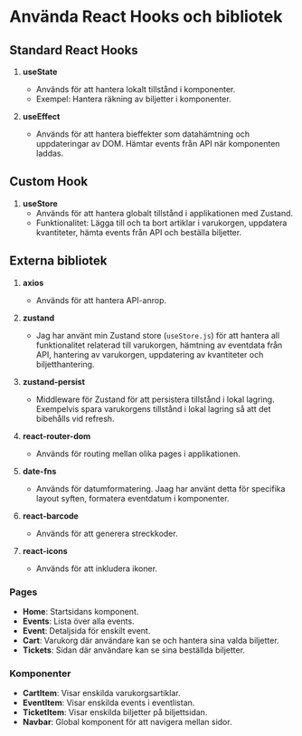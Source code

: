 # Använda React Hooks och bibliotek

## Standard React Hooks

1. **useState**
   - Används för att hantera lokalt tillstånd i komponenter.
   - Exempel: Hantera räkning av biljetter i komponenter.

2. **useEffect**
   - Används för att hantera bieffekter som datahämtning och uppdateringar av DOM. Hämtar events från API när komponenten laddas.

## Custom Hook

1. **useStore**
   - Används för att hantera globalt tillstånd i applikationen med Zustand.
   - Funktionalitet: Lägga till och ta bort artiklar i varukorgen, uppdatera kvantiteter, hämta events från API och beställa biljetter.

## Externa bibliotek

1. **axios**
   - Används för att hantera API-anrop.

2. **zustand**
   - Jag har använt min Zustand store (`useStore.js`) för att hantera all funktionalitet relaterad till varukorgen, hämtning av eventdata från API, hantering av varukorgen, uppdatering av kvantiteter och biljetthantering.

3. **zustand-persist**
   - Middleware för Zustand för att persistera tillstånd i lokal lagring. Exempelvis spara varukorgens tillstånd i lokal lagring så att det bibehålls vid refresh. 

4. **react-router-dom**
   - Används för routing mellan olika pages i applikationen.

5. **date-fns**
   - Används för datumformatering. Jaag har använt detta för specifika layout syften, formatera eventdatum i komponenter.

6. **react-barcode**
   - Används för att generera streckkoder.

8. **react-icons**
   - Används för att inkludera ikoner.

### Pages
- **Home**: Startsidans komponent.
- **Events**: Lista över alla events.
- **Event**: Detaljsida för enskilt event.
- **Cart**: Varukorg där användare kan se och hantera sina valda biljetter.
- **Tickets**: Sidan där användare kan se sina beställda biljetter.

### Komponenter
- **CartItem**: Visar enskilda varukorgsartiklar.
- **EventItem**: Visar enskilda events i eventlistan.
- **TicketItem**: Visar enskilda biljetter på biljettsidan.
- **Navbar**: Global komponent för att navigera mellan sidor.
